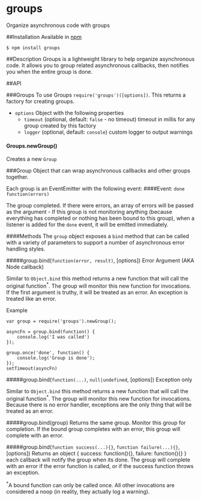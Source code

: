 # groups
Organize asynchronous code with groups


##Installation
Available in [npm](https://www.npmjs.org/package/groups)
```
$ npm install groups
```

##Description
Groups is a lightweight library to help organize asynchronous code.  It allows you to group related asynchronous callbacks, then notifies you when the entire group is done.


##API

###Groups
To use Groups `require('groups')([options])`. This returns a factory for creating groups.
- `options` Object with the following properties
    - `timeout` (optional, default: `false` - no timeout) timeout in millis for any group created by this factory 
    - `logger` (optional, default: `console`) custom logger to output warnings

#### Groups.newGroup()
Creates a new `Group`

###Group
Object that can wrap asynchronous callbacks and other groups together.

Each group is an EventEmitter with the following event:
####Event: `done` 
`function(errors)` 

The group completed.  If there were errors, an array of errors will be passed as the argument - If this group is not monitoring anything (because everything has completed or nothing has been bound to this group), when a listener is added for the `done` event, it will be emitted immediately.

####Methods
The `group` object exposes a `bind` method that can be called with a variety of parameters to support a number of asynchronous error handling styles.

#####group.bind(`function(error, result)`, [options])
Error Argument (AKA Node callback)

Similar to `Object.bind` this method returns a new function that will call the original function<sup>*</sup>.  The group will monitor this new function for invocations.  If the first argument is truthy, it will be treated as an error.  An exception is treated like an error.

Example
```
var group = require('groups').newGroup();

asyncFn = group.bind(function() {
	console.log('I was called')
});

group.once('done', function() {
	console.log('Group is done');
});
setTimeout(asyncFn)
```

#####group.bind(`function(...)`, `null|undefined`, [options])
Exception only

Similar to `Object.bind` this method returns a new function that will call the original function<sup>*</sup>.  The group will monitor this new function for invocations.  Because there is no error handler, exceptions are the only thing that will be treated as an error.

#####group.bind(group)
Returns the same group. Monitor this group for completion.  If the bound group completes with an error, this group will complete with an error.

#####group.bind(`function success(...){}`, `function failure(...){}`, [options])
Returns an object { success: function(){}, failure: function(){} } each callback will notify the group when its done.  The group will complete with an error if the error function is called, or if the success function throws an exception.

<sup>*</sup>A bound function can only be called once.  All other invocations are considered a noop (in reality, they actually log a warning).
